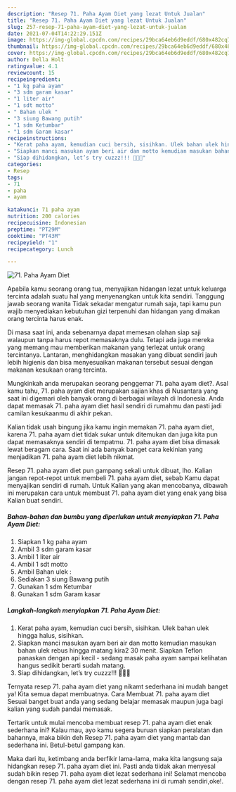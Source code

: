 ```yaml
---
description: "Resep 71. Paha Ayam Diet yang lezat Untuk Jualan"
title: "Resep 71. Paha Ayam Diet yang lezat Untuk Jualan"
slug: 257-resep-71-paha-ayam-diet-yang-lezat-untuk-jualan
date: 2021-07-04T14:22:29.151Z
image: https://img-global.cpcdn.com/recipes/29bca64eb6d9eddf/680x482cq70/71-paha-ayam-diet-foto-resep-utama.jpg
thumbnail: https://img-global.cpcdn.com/recipes/29bca64eb6d9eddf/680x482cq70/71-paha-ayam-diet-foto-resep-utama.jpg
cover: https://img-global.cpcdn.com/recipes/29bca64eb6d9eddf/680x482cq70/71-paha-ayam-diet-foto-resep-utama.jpg
author: Della Holt
ratingvalue: 4.1
reviewcount: 15
recipeingredient:
- "1 kg paha ayam"
- "3 sdm garam kasar"
- "1 liter air"
- "1 sdt motto"
- " Bahan ulek "
- "3 siung Bawang putih"
- "1 sdm Ketumbar"
- "1 sdm Garam kasar"
recipeinstructions:
- "Kerat paha ayam, kemudian cuci bersih, sisihkan. Ulek bahan ulek hingga halus, sisihkan."
- "Siapkan manci masukan ayam beri air dan motto kemudian masukan bahan ulek rebus hingga matang kira2 30 menit. Siapkan Teflon panaskan dengan api kecil - sedang masak paha ayam sampai kelihatan hangus sedikit berarti sudah matang."
- "Siap dihidangkan, let’s try cuzzz!!! 👩🏻‍🍳"
categories:
- Resep
tags:
- 71
- paha
- ayam

katakunci: 71 paha ayam 
nutrition: 200 calories
recipecuisine: Indonesian
preptime: "PT29M"
cooktime: "PT43M"
recipeyield: "1"
recipecategory: Lunch

---
```



![71. Paha Ayam Diet](https://img-global.cpcdn.com/recipes/29bca64eb6d9eddf/680x482cq70/71-paha-ayam-diet-foto-resep-utama.jpg)

Apabila kamu seorang orang tua, menyajikan hidangan lezat untuk keluarga tercinta adalah suatu hal yang menyenangkan untuk kita sendiri. Tanggung jawab seorang  wanita Tidak sekadar mengatur rumah saja, tapi kamu pun wajib menyediakan kebutuhan gizi terpenuhi dan hidangan yang dimakan orang tercinta harus enak.

Di masa  saat ini, anda sebenarnya dapat memesan olahan siap saji walaupun tanpa harus repot memasaknya dulu. Tetapi ada juga mereka yang memang mau memberikan makanan yang terlezat untuk orang tercintanya. Lantaran, menghidangkan masakan yang dibuat sendiri jauh lebih higienis dan bisa menyesuaikan makanan tersebut sesuai dengan makanan kesukaan orang tercinta. 



Mungkinkah anda merupakan seorang penggemar 71. paha ayam diet?. Asal kamu tahu, 71. paha ayam diet merupakan sajian khas di Nusantara yang saat ini digemari oleh banyak orang di berbagai wilayah di Indonesia. Anda dapat memasak 71. paha ayam diet hasil sendiri di rumahmu dan pasti jadi camilan kesukaanmu di akhir pekan.

Kalian tidak usah bingung jika kamu ingin memakan 71. paha ayam diet, karena 71. paha ayam diet tidak sukar untuk ditemukan dan juga kita pun dapat memasaknya sendiri di tempatmu. 71. paha ayam diet bisa dimasak lewat beragam cara. Saat ini ada banyak banget cara kekinian yang menjadikan 71. paha ayam diet lebih nikmat.

Resep 71. paha ayam diet pun gampang sekali untuk dibuat, lho. Kalian jangan repot-repot untuk membeli 71. paha ayam diet, sebab Kamu dapat menyajikan sendiri di rumah. Untuk Kalian yang akan mencobanya, dibawah ini merupakan cara untuk membuat 71. paha ayam diet yang enak yang bisa Kalian buat sendiri.

<!--inarticleads1-->

##### Bahan-bahan dan bumbu yang diperlukan untuk menyiapkan 71. Paha Ayam Diet:

1. Siapkan 1 kg paha ayam
1. Ambil 3 sdm garam kasar
1. Ambil 1 liter air
1. Ambil 1 sdt motto
1. Ambil  Bahan ulek :
1. Sediakan 3 siung Bawang putih
1. Gunakan 1 sdm Ketumbar
1. Gunakan 1 sdm Garam kasar




<!--inarticleads2-->

##### Langkah-langkah menyiapkan 71. Paha Ayam Diet:

1. Kerat paha ayam, kemudian cuci bersih, sisihkan. Ulek bahan ulek hingga halus, sisihkan.
1. Siapkan manci masukan ayam beri air dan motto kemudian masukan bahan ulek rebus hingga matang kira2 30 menit. Siapkan Teflon panaskan dengan api kecil - sedang masak paha ayam sampai kelihatan hangus sedikit berarti sudah matang.
1. Siap dihidangkan, let’s try cuzzz!!! 👩🏻‍🍳




Ternyata resep 71. paha ayam diet yang nikamt sederhana ini mudah banget ya! Kita semua dapat membuatnya. Cara Membuat 71. paha ayam diet Sesuai banget buat anda yang sedang belajar memasak maupun juga bagi kalian yang sudah pandai memasak.

Tertarik untuk mulai mencoba membuat resep 71. paha ayam diet enak sederhana ini? Kalau mau, ayo kamu segera buruan siapkan peralatan dan bahannya, maka bikin deh Resep 71. paha ayam diet yang mantab dan sederhana ini. Betul-betul gampang kan. 

Maka dari itu, ketimbang anda berfikir lama-lama, maka kita langsung saja hidangkan resep 71. paha ayam diet ini. Pasti anda tiidak akan menyesal sudah bikin resep 71. paha ayam diet lezat sederhana ini! Selamat mencoba dengan resep 71. paha ayam diet lezat sederhana ini di rumah sendiri,oke!.

